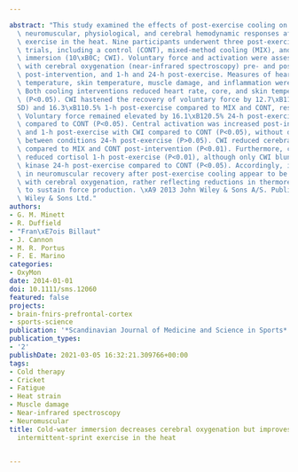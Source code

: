 ---
abstract: "This study examined the effects of post-exercise cooling on recovery of\
  \ neuromuscular, physiological, and cerebral hemodynamic responses after intermittent-sprint\
  \ exercise in the heat. Nine participants underwent three post-exercise recovery\
  \ trials, including a control (CONT), mixed-method cooling (MIX), and cold-water\
  \ immersion (10\xB0C; CWI). Voluntary force and activation were assessed simultaneously\
  \ with cerebral oxygenation (near-infrared spectroscopy) pre- and post-exercise,\
  \ post-intervention, and 1-h and 24-h post-exercise. Measures of heart rate, core\
  \ temperature, skin temperature, muscle damage, and inflammation were also collected.\
  \ Both cooling interventions reduced heart rate, core, and skin temperature post-intervention\
  \ (P<0.05). CWI hastened the recovery of voluntary force by 12.7\xB111.7% (mean\xB1\
  SD) and 16.3\xB110.5% 1-h post-exercise compared to MIX and CONT, respectively (P<0.01).\
  \ Voluntary force remained elevated by 16.1\xB120.5% 24-h post-exercise after CWI\
  \ compared to CONT (P<0.05). Central activation was increased post-intervention\
  \ and 1-h post-exercise with CWI compared to CONT (P<0.05), without differences\
  \ between conditions 24-h post-exercise (P>0.05). CWI reduced cerebral oxygenation\
  \ compared to MIX and CONT post-intervention (P<0.01). Furthermore, cooling interventions\
  \ reduced cortisol 1-h post-exercise (P<0.01), although only CWI blunted creatine\
  \ kinase 24-h post-exercise compared to CONT (P<0.05). Accordingly, improvements\
  \ in neuromuscular recovery after post-exercise cooling appear to be disassociated\
  \ with cerebral oxygenation, rather reflecting reductions in thermoregulatory demands\
  \ to sustain force production. \xA9 2013 John Wiley & Sons A/S. Published by John\
  \ Wiley & Sons Ltd."
authors:
- G. M. Minett
- R. Duffield
- "Fran\xE7ois Billaut"
- J. Cannon
- M. R. Portus
- F. E. Marino
categories:
- OxyMon
date: 2014-01-01
doi: 10.1111/sms.12060
featured: false
projects:
- brain-fnirs-prefrontal-cortex
- sports-science
publication: '*Scandinavian Journal of Medicine and Science in Sports*'
publication_types:
- '2'
publishDate: 2021-03-05 16:32:21.309766+00:00
tags:
- Cold therapy
- Cricket
- Fatigue
- Heat strain
- Muscle damage
- Near-infrared spectroscopy
- Neuromuscular
title: Cold-water immersion decreases cerebral oxygenation but improves recovery after
  intermittent-sprint exercise in the heat

---
